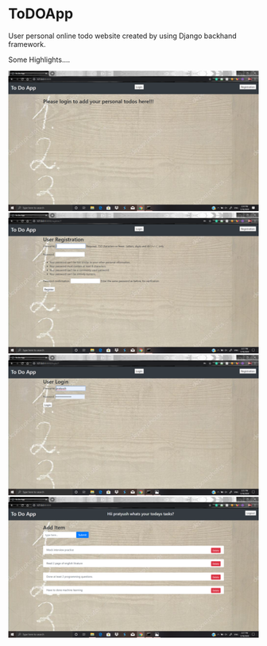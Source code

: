 # ToDOApp
User personal online todo website created by using Django backhand framework.

Some Highlights....

![](Screenshots/Home.png)
![](Screenshots/Registration.png)
![](Screenshots/Login.png)
![](Screenshots/Dashboard.png)
